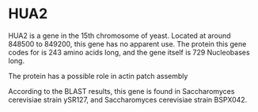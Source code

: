 # HUA2

HUA2 is a gene in the 15th chromosome of yeast. Located at around 848500 to 849200, this gene has no apparent use.
The protein this gene codes for is 243 amino acids long, and the gene itself is 729 Nucleobases long.

The protein has a possible role in actin patch assembly

According to the BLAST results, this gene is found in Saccharomyces cerevisiae strain ySR127, and Saccharomyces cerevisiae strain BSPX042.
